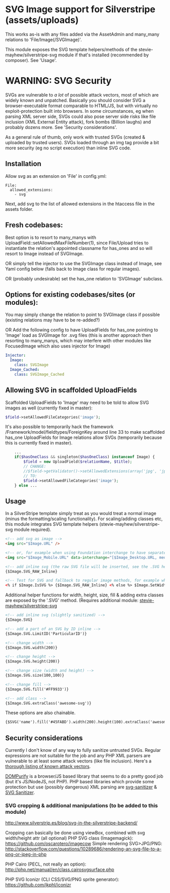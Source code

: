 # SVG Image support for Silverstripe (assets/uploads)
This works as-is with any files added via the AssetAdmin and many_many relations to 'File/Image(/SVGImage)'.

This module exposes the SVG template helpers/methods of the stevie-mayhew/silverstripe-svg module if that's 
installed (recommended by composer). See 'Usage'.

# WARNING: SVG Security
SVGs are vulnerable to *a lot* of possible attack vectors, most of which are widely known and unpatched. Basically you should consider SVG a browser-executable format comparable to HTML/JS, but with virtually no exploit-protection built into browsers. In some circumstances, eg when parsing XML server side, SVGs could also pose server side risks like file inclusion (XML External Entity attack), fork bombs (Billion laughs) and probably dozens more. See 'Security considerations'.

As a general rule of thumb, only work with trusted SVGs (created & uploaded by trusted users). SVGs loaded through an img tag provide a bit more security (eg no script execution) than inline SVG code.


## Installation
Allow svg as an extension on 'File' in config.yml:
```
File:
  allowed_extensions:
    - svg
```

Next, add svg to the list of allowed extensions in the htaccess file in the assets folder.

## Fresh codebases:
Best option is to resort to many_manys with UploadField::setAllowedMaxFileNumber(1), since File/Upload tries
to instantiate the relation's appointed classname for has_ones and so will resort to Image instead of SVGImage.

OR simply tell the injector to use the SVGImage class instead of Image, see Yaml config below (falls back to Image 
class for regular images).

OR (probably undesirable) set the has_one relation to 'SVGImage' subclass.

## Options for existing codebases/sites (or modules):
You may simply change the relation to point to SVGImage class if possible (existing relations may have to be re-added?)

OR Add the following config to have UploadFields for has_one pointing to 'Image' load as SVGImage for .svg files
(this is another approach then resorting to many_manys, which may interfere with other modules like FocusedImage
which also uses injector for Image)

```yml
Injector:
  Image:
    class: SVGImage
  Image_Cached:
    class: SVGImage_Cached
```

## Allowing SVG in scaffolded UploadFields

Scaffolded UploadFields to 'Image' may need to be told to allow SVG images as well (currently fixed in master):

```php
$field->setAllowedFileCategories('image');
```

It's also possible to temporarily hack the framework /Framework/model/fieldtypes/ForeignKey around line 33 to make 
scaffolded has_one UploadFields for Image relations allow SVGs (temporarily because this is currently fixed in master).

```php
    ...
    if($hasOneClass && singleton($hasOneClass) instanceof Image) {
        $field = new UploadField($relationName, $title);
        // CHANGE:
        //$field->getValidator()->setAllowedExtensions(array('jpg', 'jpeg', 'png', 'gif'));
        // TO:
        $field->setAllowedFileCategories('image');
    } else ...
```

## Usage
In a SilverStripe template simply treat as you would treat a normal image (minus the formatting/scaling functionality).
For scaling/adding classes etc, this module integrates SVG template helpers (stevie-mayhew/silverstripe-svg module required).

```html
<!-- add svg as image -->
<img src="$Image.URL" />

<!-- or, for example when using Foundation interchange to have separate/responsive versions: -->
<img src="$Image_Mobile.URL" data-interchange="[$Image_Desktop.URL, medium]" />
```

```html
<!-- add inline svg (the raw SVG file will be inserted, see the .SVG helper for more subtle inlining) -->
{$Image.SVG_RAW_Inline}

<!-- Test for SVG and fallback to regular image methods, for example when the image may be multiple formats (eg SVG/PNG/JPG) -->
<% if $Image.IsSVG %> {$Image.SVG_RAW_Inline} <% else %> $Image.SetWidth(1200) <% end_if %>


```

Additional helper functions for width, height, size, fill & adding extra classes are exposed by the '.SVG' method.
(Requires additional module: [stevie-mayhew/silverstripe-svg](https://github.com/stevie-mayhew/silverstripe-svg])

```html
<!-- add inline svg (slightly sanitized) -->
{$Image.SVG}

<!-- add a part of an SVG by ID inline -->
{$Image.SVG.LimitID('ParticularID')}
```


```html
<!-- change width -->
{$Image.SVG.width(200)}

<!-- change height -->
{$Image.SVG.height(200)}

<!-- change size (width and height) -->
{$Image.SVG.size(100,100)}

<!-- change fill -->
{$Image.SVG.fill('#FF9933')}

<!-- add class -->
{$Image.SVG.extraClass('awesome-svg')}

```

These options are also chainable.

```html
{$SVG('name').fill('#45FABD').width(200).height(100).extraClass('awesome-svg')}
```

## Security considerations
Currently I don't know of any way to fully sanitize untrusted SVGs. Regular expressions are not suitable for the job and any PHP XML parsers are vulnerable to at least some attack vectors (like file inclusion). Here's a [thorough listing of known attack vectors](https://pypi.org/project/defusedxml/#php). 

[DOMPurify](https://github.com/cure53/DOMPurify) is a browser/JS based library that seems to do a pretty good job (but it's JS/NodeJS, not PHP). PHP based libraries which provide some protection but use (possibly dangerous) XML parsing are [svg-sanitizer](https://github.com/darylldoyle/svg-sanitizer) & [SVG Sanitizer](https://github.com/alnorris/SVG-Sanitizer).


### SVG cropping & additional manipulations (to be added to this module)

http://www.silverstrip.es/blog/svg-in-the-silverstripe-backend/

Cropping can basically be done using viewBox, combined with svg width/height attr (all optional)
PHP SVG class (Imagemagick): https://github.com/oscarotero/imagecow
Simple rendering SVG>JPG/PNG: http://stackoverflow.com/questions/10289686/rendering-an-svg-file-to-a-png-or-jpeg-in-php

PHP Cairo (PECL, not really an option): http://php.net/manual/en/class.cairosvgsurface.php

PHP SVG Iconizr (CLI CSS/SVG/PNG sprite generator): https://github.com/jkphl/iconizr
